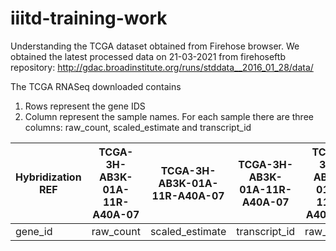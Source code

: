 # iiitd-training-work

Understanding the TCGA dataset obtained from Firehose browser. We obtained the latest processed data on 21-03-2021 from firehoseftb repository: http://gdac.broadinstitute.org/runs/stddata__2016_01_28/data/

The TCGA RNASeq downloaded contains
1. Rows represent the gene IDS
2. Column represent the sample names. For each sample there are three columns: raw_count, scaled_estimate	and transcript_id

| Hybridization REF | TCGA-3H-AB3K-01A-11R-A40A-07 | TCGA-3H-AB3K-01A-11R-A40A-07 | TCGA-3H-AB3K-01A-11R-A40A-07                                                                                                        | TCGA-3H-AB3L-01A-11R-A40A-07 | TCGA-3H-AB3L-01A-11R-A40A-07 | TCGA-3H-AB3L-01A-11R-A40A-07                                                                                                        |
| ----------------- | ---------------------------- | ---------------------------- | ----------------------------------------------------------------------------------------------------------------------------------- | ---------------------------- | ---------------------------- | ----------------------------------------------------------------------------------------------------------------------------------- |
| gene\_id          | raw\_count                   | scaled\_estimate             | transcript\_id                                                                                                                      | raw\_count                   | scaled\_estimate             | transcript\_id                                                                                                                      |
